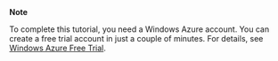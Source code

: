 
<div class="dev-callout"><strong>Note</strong><p>To complete this tutorial, you need a Windows Azure account. You can create a free trial account in just a couple of minutes. For details, see <a href="http://www.windowsazure.com/en-us/pricing/free-trial/" target="_blank">Windows Azure Free Trial</a>.</p></div><br />
